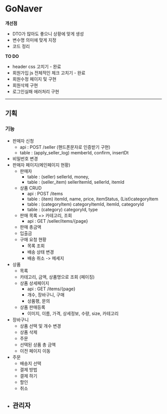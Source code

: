 # GoNaver

**개선점**

- DTO가 많아도 좋으니 상황에 맞게 생성
- 변수명 의미에 맞게 지정
- 코드 정리

**TO DO**
- header css 고치기 - 완료
- 회원가입 js 전체적인 체크 고치기 - 완료
- 회원수정 페이지 및 구현
- 회원삭제 구현
- 로그인실패 에러처리 구현

---
## 기획


### 기능
- 판매자 신청
  - api : POST /seller (핸드폰문자로 인증받기 구현)
  - table : (apply_seller_log) memberId, confirm, insertDt 
- 비밀번호 변경
- 판매자 페이지(메인페이지 현황)
    - 판매자
        - table : (seller) sellerId, money, 
        - table : (seller_item) sellerItemId, sellerId, itemId
    - 상품 CRUD
      - api : POST /items
      - table : (item) itemId, name, price, itemStatus, (List)categoryItem
      - table : (categoryItem) categoryItemId, itemId, categoryId
      - table : (category) categoryId, type
    - 판매 목록 => 카테고리, 조회
      - api : GET /seller/items/{page}
    - 판매 총금액
    - 입출금
    - 구매 요청 현황
      - 목록 조회
      - 배송 상태 변경
      - 배송 취소 -> 메세지
- 상품
  - 목록
  - 카테고리, 금액, 상품명으로 조회 (페이징)
  - 상품 상세페이지
      - api : GET /items/{page}
    - 개수, 장바구니, 구매
    - 상품평, 문의
  - 상품 판매등록
    - 이미지, 이름, 가격, 상세정보, 수량, size, 카테고리
- 장바구니
    - 상품 선택 및 개수 변경
    - 상품 삭제
    - 주문
    - 선택된 상품 총 금액
    - 이전 페이지 이동
- 주문
  - 배송지 선택
  - 결제 방법
  - 결제 하기
  - 할인
  - 취소
- 관리자
  - 
